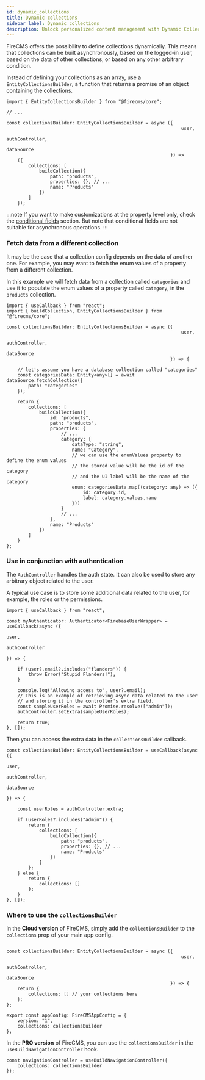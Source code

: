 ```yaml
---
id: dynamic_collections
title: Dynamic collections
sidebar_label: Dynamic collections
description: Unlock personalized content management with Dynamic Collections in FireCMS, where collections can adapt to the logged-in user's profile using asynchronous callbacks. Tailor your CMS with custom properties built on-the-fly, ensuring a highly responsive and secure environment that aligns with user roles and permissions. Through strategic utilization of `EntityCollectionsBuilder` and `AuthController`, dynamically generate data schemas suitable for each user, enhancing their CMS experience with intelligent, role-specific interfaces.
---
```


FireCMS offers the possibility to define collections dynamically. This means
that collections can be built asynchronously, based on the logged-in user,
based on the data of other collections, or based on any other arbitrary
condition.

Instead of defining your collections as an array, use a `EntityCollectionsBuilder`,
a function that returns a promise of an object containing the collections.

```tsx
import { EntityCollectionsBuilder } from "@firecms/core";

// ...

const collectionsBuilder: EntityCollectionsBuilder = async ({
                                                                user,
                                                                authController,
                                                                dataSource
                                                            }) =>
    ({
        collections: [
            buildCollection({
                path: "products",
                properties: {}, // ...
                name: "Products"
            })
        ]
    });
```

:::note
If you want to make customizations at the property level only, check the
[conditional fields](../properties/conditional_fields) section. But note that conditional fields are not
suitable for asynchronous operations.
:::

### Fetch data from a different collection

It may be the case that a collection config depends on the data of another
one. For example, you may want to fetch the enum values of a property from
a different collection.

In this example we will fetch data from a collection called `categories` and
use it to populate the enum values of a property called `category`, in the `products`
collection.

```tsx
import { useCallback } from "react";
import { buildCollection, EntityCollectionsBuilder } from "@firecms/core";

const collectionsBuilder: EntityCollectionsBuilder = async ({
                                                                user,
                                                                authController,
                                                                dataSource
                                                            }) => {

    // let's assume you have a database collection called "categories"
    const categoriesData: Entity<any>[] = await dataSource.fetchCollection({
        path: "categories"
    });

    return {
        collections: [
            buildCollection({
                id: "products",
                path: "products",
                properties: {
                    // ...
                    category: {
                        dataType: "string",
                        name: "Category",
                        // we can use the enumValues property to define the enum values
                        // the stored value will be the id of the category
                        // and the UI label will be the name of the category
                        enum: categoriesData.map((category: any) => ({
                            id: category.id,
                            label: category.values.name
                        }))
                    }
                    // ...
                },
                name: "Products"
            })
        ]
    }
};

```

### Use in conjunction with authentication

The `AuthController` handles the auth state. It can also be used to store any
arbitrary object related to the user.

A typical use case is to store some additional data related to the user, for
example, the roles or the permissions.

```tsx
import { useCallback } from "react";

const myAuthenticator: Authenticator<FirebaseUserWrapper> = useCallback(async ({
                                                                            user,
                                                                            authController
                                                                        }) => {

    if (user?.email?.includes("flanders")) {
        throw Error("Stupid Flanders!");
    }

    console.log("Allowing access to", user?.email);
    // This is an example of retrieving async data related to the user
    // and storing it in the controller's extra field.
    const sampleUserRoles = await Promise.resolve(["admin"]);
    authController.setExtra(sampleUserRoles);

    return true;
}, []);
```

Then you can access the extra data in the `collectionsBuilder` callback.

```tsx
const collectionsBuilder: EntityCollectionsBuilder = useCallback(async ({
                                                                            user,
                                                                            authController,
                                                                            dataSource
                                                                        }) => {

    const userRoles = authController.extra;

    if (userRoles?.includes("admin")) {
        return {
            collections: [
                buildCollection({
                    path: "products",
                    properties: {}, // ...
                    name: "Products"
                })
            ]
        };
    } else {
        return {
            collections: []
        };
    }
}, []);
```

### Where to use the `collectionsBuilder`

In the **Cloud version** of FireCMS, simply add the `collectionsBuilder` to the `collections` prop of your main app
config.

```tsx

const collectionsBuilder: EntityCollectionsBuilder = async ({
                                                                user,
                                                                authController,
                                                                dataSource
                                                            }) => {
    return {
        collections: [] // your collections here
    };
};

export const appConfig: FireCMSAppConfig = {
    version: "1",
    collections: collectionsBuilder
};
```

In the **PRO version** of FireCMS, you can use the `collectionsBuilder` in the `useBuildNavigationController` hook.

```tsx
const navigationController = useBuildNavigationController({
    collections: collectionsBuilder
});
```
